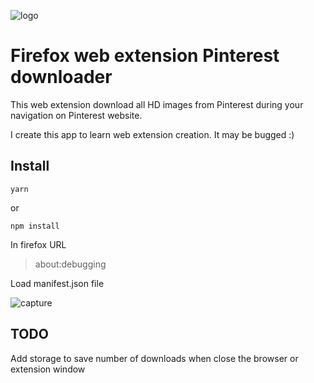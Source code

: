 ![logo](https://raw.githubusercontent.com/damienmarchandfr/firefox-WebExtensions-Pinterest-downloader/develop/logo.png)

Firefox web extension Pinterest downloader
==========================================

This web extension download all HD images from Pinterest during your navigation on Pinterest website.

I create this app to learn web extension creation. It may be bugged :)

Install
-------

    yarn
   
   or

    npm install

In firefox URL

> about:debugging

Load manifest.json file

![capture](https://img15.hostingpics.net/pics/134505Capturede769cran20171230a768021416.png)


TODO
-------

Add storage to save number of downloads when close the browser or extension window


